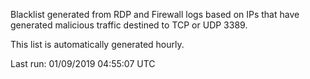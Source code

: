 Blacklist generated from RDP and Firewall logs based on IPs that have generated malicious traffic destined to TCP or UDP 3389.

This list is automatically generated hourly.

Last run: 01/09/2019 04:55:07 UTC
